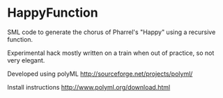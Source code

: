 HappyFunction
=============

SML code to generate the chorus of Pharrel's "Happy" using a recursive function.

Experimental hack mostly written on a train when out of practice, so not very elegant.

Developed using polyML http://sourceforge.net/projects/polyml/

Install instructions
http://www.polyml.org/download.html


